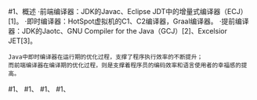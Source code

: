 #1、概述
    ·前端编译器：JDK的Javac、Eclipse JDT中的增量式编译器（ECJ）[1]。 
    ·即时编译器：HotSpot虚拟机的C1、C2编译器，Graal编译器。
    ·提前编译器：JDK的Jaotc、GNU Compiler for the Java（GCJ）[2]、Excelsior JET[3]。
    
    Java中即时编译器在运行期的优化过程，支撑了程序执行效率的不断提升；
    而前端编译器在编译期的优化过程，则是支撑着程序员的编码效率和语言使用者的幸福感的提高。
#1、
#1、
#1、
#1、
